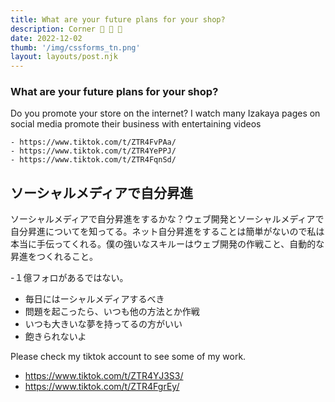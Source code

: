 ```yaml
---
title: What are your future plans for your shop?
description: Corner 🍱 🌯 🥐
date: 2022-12-02
thumb: '/img/cssforms_tn.png'
layout: layouts/post.njk
---
```


### What are your future plans for your shop?

Do you promote your store on the internet? I watch many Izakaya pages on social 
media promote their business with entertaining videos

    - https://www.tiktok.com/t/ZTR4FvPAa/
    - https://www.tiktok.com/t/ZTR4YePPJ/
    - https://www.tiktok.com/t/ZTR4FqnSd/

## ソーシャルメディアで自分昇進

ソーシャルメディアで自分昇進をするかな？ウェブ開発とソーシャルメディアで自分昇進についてを知ってる。ネット自分昇進をすることは簡単がないので私は本当に手伝ってくれる。僕の強いなスキルーはウェブ開発の作戦こと、自動的な昇進をつくれること。

-１億フォロがあるではない。
- 毎日にはーシャルメディアするべき
- 問題を起こったら、いつも他の方法とか作戦
- いつも大きいな夢を持ってるの方がいい
- 飽きられないよ

Please check my tiktok account to see some of my work.

  -  https://www.tiktok.com/t/ZTR4YJ3S3/
  -  https://www.tiktok.com/t/ZTR4FgrEy/
  